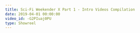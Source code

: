```yaml
---
title: Sci-Fi Weekender X Part 1 - Intro Videos Compilation
date: 2019-04-01 00:00:00
video_id: -G2PIuaj0PU
type: Showreel
---
```

